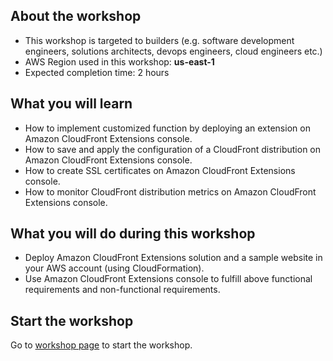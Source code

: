 ## About the workshop

- This workshop is targeted to builders (e.g. software development engineers, solutions architects, devops engineers, cloud engineers etc.)
- AWS Region used in this workshop: **us-east-1**
- Expected completion time: 2 hours


## What you will learn
- How to implement customized function by deploying an extension on Amazon CloudFront Extensions console.
- How to save and apply the configuration of a CloudFront distribution on Amazon CloudFront Extensions console.
- How to create SSL certificates on Amazon CloudFront Extensions console.
- How to monitor CloudFront distribution metrics on Amazon CloudFront Extensions console.

## What you will do during this workshop
- Deploy Amazon CloudFront Extensions solution and a sample website in your AWS account (using CloudFormation).
- Use Amazon CloudFront Extensions console to fulfill above functional requirements and non-functional requirements.

## Start the workshop

Go to [workshop page](https://awslabs.github.io/aws-cloudfront-extensions/workshop/) to start the workshop.
